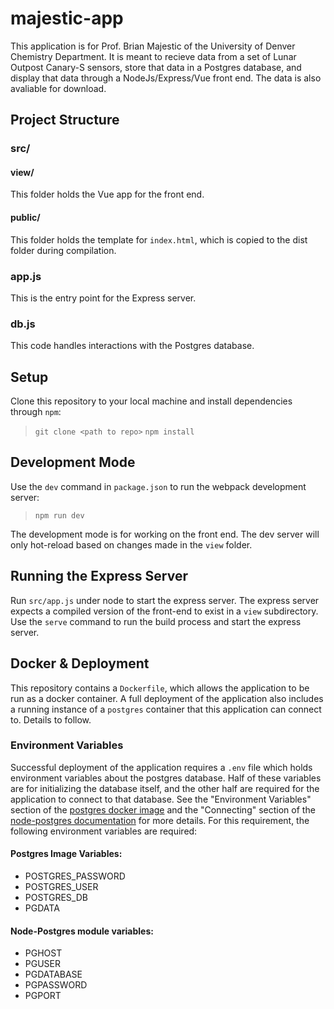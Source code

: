 # majestic-app

This application is for Prof. Brian Majestic of the University of Denver Chemistry Department. It is meant to recieve data from a set of Lunar Outpost Canary-S sensors, store that data in a Postgres database, and display that data through a NodeJs/Express/Vue front end. The data is also avaliable for download.

## Project Structure

### src/

#### view/

This folder holds the Vue app for the front end.

#### public/

This folder holds the template for `index.html`, which is copied to the dist folder during compilation.

### app.js

This is the entry point for the Express server.

### db.js

This code handles interactions with the Postgres database.

## Setup

Clone this repository to your local machine and install dependencies through `npm`:

> `git clone <path to repo>`
> `npm install`

## Development Mode

Use the `dev` command in `package.json` to run the webpack development server:

> `npm run dev`

The development mode is for working on the front end. The dev server will only hot-reload based on changes made in the `view` folder. 

## Running the Express Server

Run `src/app.js` under node to start the express server. The express server expects a compiled version of the front-end to exist in a `view` subdirectory. Use the `serve` command to run the build process and start the express server.

## Docker & Deployment

This repository contains a `Dockerfile`, which allows the application to be run as a docker container. A full deployment of the application also includes a running instance of a `postgres` container that this application can connect to. Details to follow.

### Environment Variables

Successful deployment of the application requires a `.env` file which holds environment variables about the postgres database. Half of these variables are for initializing the database itself, and the other half are required for the application to connect to that database. See the "Environment Variables" section of the [postgres docker image](https://hub.docker.com/_/postgres) and the "Connecting" section of the [node-postgres documentation](https://node-postgres.com/features/connecting) for more details. For this requirement, the following environment variables are required:

#### Postgres Image Variables:
- POSTGRES_PASSWORD
- POSTGRES_USER
- POSTGRES_DB
- PGDATA

#### Node-Postgres module variables:
- PGHOST
- PGUSER
- PGDATABASE
- PGPASSWORD
- PGPORT

